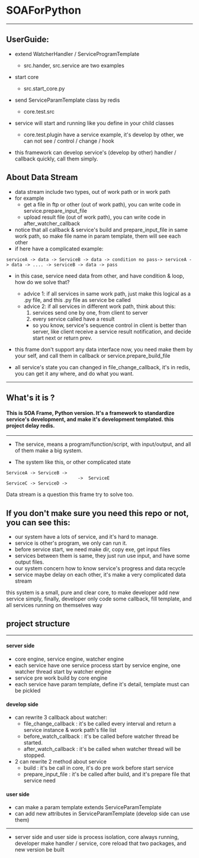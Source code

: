 # SOAForPython

---

## UserGuide:

+ extend WatcherHandler / ServiceProgramTemplate
  + src.hander, src.service are two examples
+ start core
  + src.start_core.py
+ send ServiceParamTemplate class by redis
  + core.test.src 
+ service will start and running like you define in your child classes
  + core.test.plugin have a service example, it's develop by other, we can not see / control / change / hook

+ this framework can develop service's (develop by other) handler / callback quickly, call them simply.

## About Data Stream

+ data stream include two types, out of work path or in work path
+ for example
    + get a file in ftp or other (out of work path), you can write code in service.prepare_input_file
    + upload result file (out of work path), you can write code in after_watcher_callback
+ notice that all callback & service's build and prepare_input_file in same work path, so make file name in param template, them will see each other
+ if here have a complicated example:
```buildoutcfg
serviceA -> data -> ServiceB -> data -> condition no pass-> serviceA -> data -> .... -> serviceB -> data -> pass
```
+ in this case, service need data from other, and have condition & loop, how do we solve that?
  + advice 1: if all services in same work path, just make this logical as a .py file, and this .py file as service be called
  + advice 2: if all services in different work path, think about this:
    1. services send one by one, from client to server
    2. every service called have a result
    + so you know, service's sequence control in client is better than server, like client receive a service result notification, and decide start next or return prev.

+ this frame don't support any data interface now, you need make them by your self, and call them in callback or service.prepare_build_file
+ all service's state you can changed in file_change_callback, it's in redis, you can get it any where, and do what you want.

---

## What's it is ?

#### This is SOA Frame, Python version. It's a framework to standardize service's development, and make it's development templated. this project delay redis.

---

+ The service, means a program/function/script, with input/output, and all of them make a big system.

+ The system like this, or other complicated state
```
ServiceA -> ServiceB ->
                           ->  ServiceE
ServiceC -> ServiceD ->
```

Data stream is a question this frame try to solve too.


## If you don't make sure you need this repo or not, you can see this:

+ our system have a lots of service, and it's hard to manage.
+ service is other's program, we only can run it.
+ before service start, we need make dir, copy exe, get input files
+ services between them is same, they just run use input, and have some output files.
+ our system concern how to know service's progress and data recycle
+ service maybe delay on each other, it's make a very complicated data stream

this system is a small, pure and clear core, to make developer add new service simply, 
finally, developer only code some callback, fill template, and all services running on themselves way

## project structure
----
#### server side

+ core engine, service engine, watcher engine
+ each service have one service process start by service engine, one watcher thread start by watcher engine
+ service pre work build by core engine
+ each service have param template, define it's detail, template must can be pickled

#### develop side

+ can rewrite 3 callback about watcher:
  + file_change_callback : it's be called every interval and return a service instance & work path's file list
  + before_watch_callback : it's be called before watcher thread be started.
  + after_watch_callback : it's be called when watcher thread will be stopped. 
+ 2 can rewrite 2 method about service
  + build : it's be call in core, it's do pre work before start service
  + prepare_input_file : it's be called after build, and it's prepare file that service need

#### user side

+ can make a param template extends ServiceParamTemplate
+ can add new attributes in ServiceParamTemplate (develop side can use them)

----

+ server side and user side is process isolation, core always running, developer make handler / service, core reload that two packages, and new version be built  




